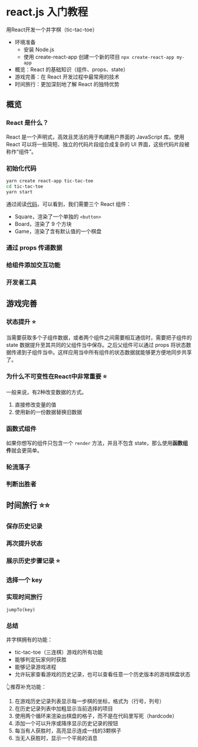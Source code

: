 # react.js 入门教程

用React开发一个井字棋（tic-tac-toe）

* 环境准备
  * 安装 Node.js
  * 使用 create-react-app 创建一个新的项目 `npx create-react-app my-app`
* 概览：React 的基础知识（组件、props、state）
* 游戏完善：在 React 开发过程中最常用的技术
* 时间旅行：更加深刻地了解 React 的独特优势

## 概览

### React 是什么？

React 是一个声明式，高效且灵活的用于构建用户界面的 JavaScript 库。使用 React 可以将一些简短、独立的代码片段组合成复杂的 UI 界面，这些代码片段被称作“组件”。

### 初始化代码

```bash
yarn create react-app tic-tac-toe
cd tic-tac-toe
yarn start
```

通过阅读[代码](./tic-tac-toe)，可以看到，我们需要三个 React 组件：

* Square，渲染了一个单独的 `<button>`
* Board，渲染了 9 个方块
* Game，渲染了含有默认值的一个棋盘

### 通过 props 传递数据

### 给组件添加交互功能

### 开发者工具

## 游戏完善

### 状态提升 ⭐️

当需要获取多个子组件数据，或者两个组件之间需要相互通信时，需要把子组件的 state 数据提升至其共同的父组件当中保存。之后父组件可以通过 props 将状态数据传递到子组件当中。这样应用当中所有组件的状态数据就能够更方便地同步共享了。

### 为什么不可变性在React中非常重要 ⭐

一般来说，有2种改变数据的方式。

1. 直接修改变量的值
2. 使用新的一份数据替换旧数据

### 函数式组件

如果你想写的组件只包含一个 `render` 方法，并且不包含 state，那么使用**函数组件**就会更简单。

### 轮流落子

### 判断出胜者

## 时间旅行 ⭐⭐

### 保存历史记录

### 再次提升状态

### 展示历史步骤记录 ⭐️

### 选择一个 key

### 实现时间旅行

```
jumpTo(key)
```

### 总结

井字棋拥有的功能：

* tic-tac-toe（三连棋）游戏的所有功能
* 能够判定玩家何时获胜
* 能够记录游戏进程
* 允许玩家查看游戏的历史记录，也可以查看任意一个历史版本的游戏棋盘状态

👆推荐补充功能：

1. 在游戏历史记录列表显示每一步棋的坐标，格式为（行号，列号）
2. 在历史记录列表中加粗显示当前选择的项目
3. 使用两个循环来渲染出棋盘的格子，而不是在代码里写死（hardcode）
4. 添加一个可以升序或降序显示历史记录的按钮
5. 每当有人获胜时，高亮显示连成一线的3颗棋子
6. 当无人获胜时，显示一个平局的消息
